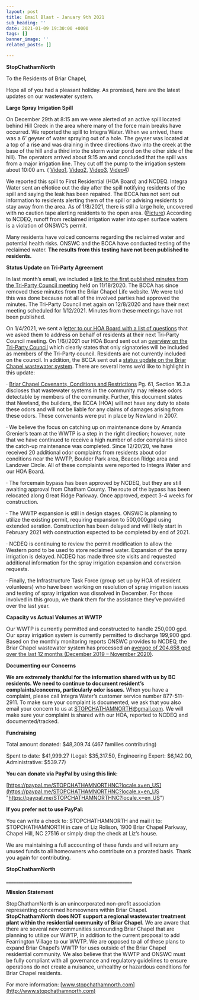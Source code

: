 ```yaml
---
layout: post
title: Email Blast - January 9th 2021
sub_heading: ''
date: 2021-01-09 19:30:00 +0000
tags: []
banner_image: ''
related_posts: []

---
```

**StopChathamNorth**

To the Residents of Briar Chapel,

Hope all of you had a pleasant holiday. As promised, here are the latest updates on our wastewater system.

**Large Spray Irrigation Spill**

On December 29th at 8:15 am we were alerted of an active spill located behind Hill Creek in the area where many of the force main breaks have occurred. We reported the spill to Integra Water. When we arrived, there was a 6’ geyser of water spraying out of a hole. The geyser was located at a top of a rise and was draining in three directions (two into the creek at the base of the hill and a third into the storm water pond on the other side of the hill). The operators arrived about 9:15 am and concluded that the spill was from a major irrigation line. They cut off the pump to the irrigation system about 10:00 am. ( [Video1](https://drive.google.com/file/d/1Z9EGCerqkyNmInkgtumJfFInZvXREUc1/view?usp=sharing), [Video2](https://drive.google.com/file/d/1d7JyrzgTCXeW0sChoWCWKg79XlKBR2d-/view?usp=sharing), [Video3](https://drive.google.com/file/d/1d7JyrzgTCXeW0sChoWCWKg79XlKBR2d-/view?usp=sharing), [Video4](https://drive.google.com/file/d/1gMEySE_jHJyy6WwjdZf9y3gUJA6iNaS-/view?usp=sharing))

We reported this spill to First Residential (HOA Board) and NCDEQ. Integra Water sent an eNotice out the day after the spill notifying residents of the spill and saying the leak has been repaired. The BCCA has not sent out information to residents alerting them of the spill or advising residents to stay away from the area. As of 1/8/2021, there is still a large hole, uncovered with no caution tape alerting residents to the open area. ([Picture](https://drive.google.com/file/d/1Qx8OQaCR0WjC-OIkcH7FJ-ga61chHmIC/view?usp=sharing)) According to NCDEQ, runoff from reclaimed irrigation water into open surface waters is a violation of ONSWC’s permit.

Many residents have voiced concerns regarding the reclaimed water and potential health risks. ONSWC and the BCCA have conducted testing of the reclaimed water. **The results from this testing have not been published to residents.**

**Status Update on Tri-Party Agreement**

In last month’s email, we included a [link to the first published minutes from the Tri-Party Council meeting](https://www.briarchapellife.com/ResourceCenter/Download/44435/tri%20party%20council%20meeting%20notes_11_1820?doc_id=2852227&print=1&view=1) held on 11/18/2020. The BCCA has since removed these minutes from the Briar Chapel Life website. We were told this was done because not all of the involved parties had approved the minutes. The Tri-Party Council met again on 12/8/2020 and have their next meeting scheduled for 1/12/2021. Minutes from these meetings have not been published.

On 1/4/2021, we sent a l[etter to our HOA Board with a list of questions](https://drive.google.com/file/d/1b69CIgZT0lQPoHUObviUVhXGh4NSvtKg/view?usp=sharing) that we asked them to address on behalf of residents at their next Tri-Party Council meeting. On 1/6//2021 our HOA Board sent out an [overview on the Tri-Party Council](https://www.briarchapellife.com/ResourceCenter/Download/44435/triparty%20council%201229?doc_id=2859965&print=1&view=1) which clearly states that only signatories will be included as members of the Tri-Party council. Residents are not currently included on the council. In addition, the BCCA sent out a [status update on the Briar Chapel wastewater system](https://www.briarchapellife.com/ResourceCenter/Download/44435/wastewater%20status%20january%202021?doc_id=2859964&print=1&view=1). There are several items we’d like to highlight in this update:

· [Briar Chapel Covenants, Conditions and Restrictions](https://drive.google.com/file/d/1s7Fo6xKrkoCACfKauN0EEg3DdUpdvXXs/view?usp=sharing) Pg. 61, Section 16.3.a discloses that wastewater systems in the community may release odors detectable by members of the community. Further, this document states that Newland, the builders, the BCCA (HOA) will not have any duty to abate these odors and will not be liable for any claims of damages arising from these odors. These convenants were put in place by Newland in 2007.

· We believe the focus on catching up on maintenance done by Amanda Grenier’s team at the WWTP is a step in the right direction; however, note that we have continued to receive a high number of odor complaints since the catch-up maintenance was completed. Since 12/20/20, we have received 20 additional odor complaints from residents about odor conditions near the WWTP, Boulder Park area, Beacon Ridge area and Landover Circle. All of these complaints were reported to Integra Water and our HOA Board.

· The forcemain bypass has been approved by NCDEQ, but they are still awaiting approval from Chatham County. The route of the bypass has been relocated along Great Ridge Parkway. Once approved, expect 3-4 weeks for construction.

· The WWTP expansion is still in design stages. ONSWC is planning to utilize the existing permit, requiring expansion to 500,000gpd using extended aeration. Construction has been delayed and will likely start in February 2021 with construction expected to be completed by end of 2021.

· NCDEQ is continuing to review the permit modification to allow the Western pond to be used to store reclaimed water. Expansion of the spray irrigation is delayed. NCDEQ has made three site visits and requested additional information for the spray irrigation expansion and conversion requests.

· Finally, the Infrastructure Task Force (group set up by HOA of resident volunteers) who have been working on resolution of spray irrigation issues and testing of spray irrigation was dissolved in December. For those involved in this group, we thank them for the assistance they’ve provided over the last year.

**Capacity vs Actual Volumes at WWTP**

Our WWTP is currently permitted and constructed to handle 250,000 gpd. Our spray irrigation system is currently permitted to discharge 199,900 gpd. Based on the monthly monitoring reports ONSWC provides to NCDEQ, the Briar Chapel wastewater system has processed an [average of 204,658 gpd over the last 12 months (December 2019 – November 2020)](https://drive.google.com/file/d/1aLd0p4D5viz1OTz59Z4_kVaBJYJ4CAce/view?usp=sharing).

**Documenting our Concerns**

**We are extremely thankful for the information shared with us by BC residents. We need to continue to document resident’s complaints/concerns, particularly odor issues.** When you have a complaint, please call Integra Water’s customer service number 877-511-2911. To make sure your complaint is documented, we ask that you also email your concern to us at [STOPCHATHAMNORTH@gmail.com](mailto:STOPCHATHAMNORTH@gmail.com). We will make sure your complaint is shared with our HOA, reported to NCDEQ and documented/tracked.

**Fundraising**

Total amount donated: $48,309.74 (467 families contributing)

Spent to date: $41,999.27 (Legal: $35,317.50, Engineering Expert: $6,142.00, Administrative: $539.77)

**You can donate via PayPal by using this link:**

[https://paypal.me/STOPCHATHAMNORTHNC?locale.x=en_US](https://paypal.me/STOPCHATHAMNORTHNC?locale.x=en_US "https://paypal.me/STOPCHATHAMNORTHNC?locale.x=en_US")

**If you prefer not to use PayPal:**

You can write a check to: STOPCHATHAMNORTH and mail it to: STOPCHATHAMNORTH in care of Liz Rolison, 1900 Briar Chapel Parkway, Chapel Hill, NC 27516 or simply drop the check at Liz’s house.

We are maintaining a full accounting of these funds and will return any unused funds to all homeowners who contribute on a prorated basis. Thank you again for contributing.

**StopChathamNorth**

**___________________________________________________**

**Mission Statement**

StopChathamNorth is an unincorporated non-profit association representing concerned homeowners within Briar Chapel. **StopChathamNorth does NOT support a regional wastewater treatment plant within the residential community of Briar Chapel.** We are aware that there are several new communities surrounding Briar Chapel that are planning to utilize our WWTP, in addition to the current proposal to add Fearrington Village to our WWTP. We are opposed to all of these plans to expand Briar Chapel’s WWTP for uses outside of the Briar Chapel residential community. We also believe that the WWTP and ONSWC must be fully compliant with all governance and regulatory guidelines to ensure operations do not create a nuisance, unhealthy or hazardous conditions for Briar Chapel residents.

For more information: [www.stopchathamnorth.com](http://www.stopchathamnorth.com)